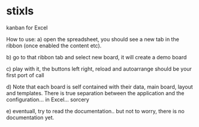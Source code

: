 # stixls
kanban for Excel

How to use:
a) open the spreadsheet, you should see a new tab in the ribbon (once enabled the content etc).

b) go to that ribbon tab and select new board, it will create a demo board

c) play with it, the buttons left right, reload and autoarrange should be your first port of call

d) Note that each board is self contained with their data, main board, layout and templates. There is true separation between the application and the configuration... in Excel... sorcery

e) eventuall, try to read the documentation.. but not to worry, there is no documentation yet.

